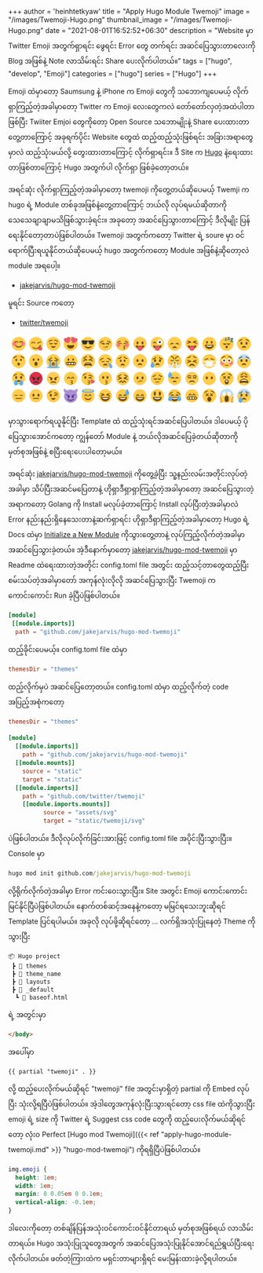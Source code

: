 +++
author = 'heinhtetkyaw'
title = "Apply Hugo Module Twemoji"
image = "/images/Twemoji-Hugo.png"
thumbnail_image = "/images/Twemoji-Hugo.png"
date = "2021-08-01T16:52:52+06:30"
description = "Website မှာ Twitter Emoji အတွက်ရှာရင်း ဖွေရင်း Error တွေ တက်ရင်း အဆင်ပြေသွားတာလေးကို Blog အဖြစ်နဲ့ Note လာသိမ်းရင်း Share ပေးလိုက်ပါတယ်။"
tags = ["hugo", "develop", "Emoji"]
categories = ["hugo"]
series = ["Hugo"]
+++

Emoji ထဲမှာတော့ Saumsung နဲ့ iPhone က Emoji တွေကို သဘောကျပေမယ့် လိုက်ရှာကြည့်တဲ့အခါမှာတော့ Twitter က Emoji လေးတွေကလဲ တော်တော်လှတဲ့အထဲပါတာဖြစ်ပြီး Twiiter Emjoi တွေကိုတော့ Open Source သဘောမျိုးနဲ့ Share ပေးထားတာတွေ့တာကြောင့် အခုရက်ပိုင်း Website တွေထဲ ထည့်ထည့်သုံးဖြစ်ရင်း အခြားအရာတွေမှာလဲ ထည့်သုံးမယ်လို့ တွေးထားတာကြောင့် လိုက်ရှာရင်း။ ဒီ Site က [Hugo](https://gohugo.io) နဲ့ရေးထားတာဖြစ်တာကြောင့် Hugo အတွက်ပါ လိုက်ရှာ ဖြစ်ခဲ့တော့တယ်။

<!--more-->

အရင်ဆုံး လိုက်ရှာကြည့်တဲ့အခါမှာတော့ twemoji ကိုတွေ့တယ်ဆိုပေမယ့် Twemji က hugo ရဲ့ Module တစ်ခုအဖြစ်နဲ့တွေ့တာကြောင့် ဘယ်လို လုပ်ရမယ်ဆိုတာကို သေသေချာချာမသိဖြစ်သွားခဲ့ရင်း။ အခုတော့ အဆင်ပြေသွားတာကြောင့် ဒီလိုမျိုး ပြန်ရေးနိုင်တော့တာပဲဖြစ်ပါတယ်။ Twemoji အတွက်ကတော့ Twitter ရဲ့ soure မှာ ဝင်ရောက်ပြီးရယူနိုင်တယ်ဆိုပေမယ့် hugo အတွက်ကတော့ Module အဖြစ်နဲ့ဆိုတော့လဲ module အရပေါ့။

- [jakejarvis/hugo-mod-twemoji](https://github.com/jakejarvis/hugo-mod-twemoji)

မူရင်း Source ကတော့

- [twitter/twemoji](https://github.com/twitter/twemoji)

![Twemoji Hugo](/images/Twemoji-Hugo.png)

မှာသွားရောက်ရယူနိုင်ပြီး Template ထဲ ထည့်သုံးရင်အဆင်ပြေပါတယ်။ ဒါပေမယ့် ပိုပြေသွားအောင်ကတော့ ကျွန်တော် Module နဲ့ ဘယ်လိုအဆင်ပြေခဲ့တယ်ဆိုတာကို မှတ်စုအဖြစ်နဲ့ စပြီးရေးပေးပါတော့မယ်။

အရင်ဆုံး [jakejarvis/hugo-mod-twemoji](https://github.com/jakejarvis/hugo-mod-twemoji) ကိုတွေ့ခဲ့ပြီး သူ့နည်းလမ်းအတိုင်းလုပ်တဲ့အခါမှာ သိပ်ပြီးအဆင်မပြေတာနဲ့ ဟိုရှာဒီရှာရှာကြည့်တဲ့အခါမှာတော့ အဆင်ပြေသွားတဲ့အရာကတော့ Golang ကို Install မလုပ်ခဲ့တာကြောင့် Install လုပ်ပြီးတဲ့အခါမှာလဲ Error နည်းနည်းရှိနေသေးတာနဲ့ဆက်ရှာရင်း ဟိုရှာဒီရှာကြည့်တဲ့အခါမှာတော့ Hugo ရဲ့ Docs ထဲမှာ [Initialize a New Module](https://gohugo.io/hugo-modules/use-modules/#initialize-a-new-module) ကိုသွားတွေ့တာနဲ့ လုပ်ကြည့်လိုက်တဲ့အခါမှာ အဆင်ပြေသွားခဲ့တယ်။ အဲ့ဒီနောက်မှာတော့ [jakejarvis/hugo-mod-twemoji](https://github.com/jakejarvis/hugo-mod-twemoji) မှာ Readme ထဲရေးထားတဲ့အတိုင်း config.toml file အတွင်း ထည့်သင့်တာတွေထည့်ပြီး စမ်းသပ်တဲ့အခါမှာတော် အကုန်လုံးလိုလို အဆင်ပြေသွားပြီး Twemoji က ကောင်းကောင်း Run ခဲ့ပြီပဲဖြစ်ပါတယ်။

```toml
[module]
 [[module.imports]]
  path = "github.com/jakejarvis/hugo-mod-twemoji"
```

ထည့်ခိုင်းပေမယ့်။ config.toml file ထဲမှာ

```toml
themesDir = "themes"
```

ထည့်လိုက်မှပဲ အဆင်ပြေတော့တယ်။ config.toml ထဲမှာ ထည့်လိုက်တဲ့ code အပြည့်အစုံကတော့

```toml
themesDir = "themes"

[module]
  [[module.imports]]
    path = "github.com/jakejarvis/hugo-mod-twemoji"
  [[module.mounts]]
    source = "static"
    target = "static"
  [[module.imports]]
    path = "github.com/twitter/twemoji"
    [[module.imports.mounts]]
          source = "assets/svg"
          target = "static/twemoji/svg"
```

ပဲဖြစ်ပါတယ်။ ဒီလိုလုပ်လိုက်ခြင်းအားဖြင့် config.toml file အပိုင်းပြီးသွားပြီး။ Console မှာ

```cmd
hugo mod init github.com/jakejarvis/hugo-mod-twemoji
```

လို့ရိုက်လိုက်တဲ့အခါမှာ Error ကင်းဝေးသွားပြီး။ Site အတွင်း Emoji ကောင်းကောင်းမြင်နိုင်ပြီပဲဖြစ်ပါတယ်။ နောက်တစ်ဆင့်အနေနဲ့ကတော့ မမြင်ရသေးဘူးဆိုရင် Template ပြင်ရပါမယ်။ အခုလို လုပ်ဖို့ဆိုရင်တော့ ... လက်ရှိအသုံးပြုနေတဲ့ Theme ကိုသွားပြီး

```dir
📦 Hugo project
 ┣ 📂 themes
 ┣ 📂 theme_name
 ┣ 📂 layouts
 ┣ 📂 _default
  ┗ 📜 baseof.html
```

ရဲ့ အတွင်းမှာ

```HTML
</body>
```

အပေါ်မှာ

```partial template
{{ partial "twemoji" . }}
```

လို့ ထည့်ပေးလိုက်မယ်ဆိုရင် "twemoji" file အတွင်းမှာရှိတဲ့ partial ကို Embed လုပ်ပြီး သုံးလို့ရပြီပဲဖြစ်ပါတယ်။ အဲ့ဒါတွေအကုန်လုံးပြီးသွားရင်တော့ css file ထဲကိုသွားပြီး emoji ရဲ့ size ကို Twitter ရဲ့ Suggest css code တွေကို ထည့်ပေးလိုက်မယ်ဆိုရင်တော့ လုံးဝ Perfect [Hugo mod Twemoji]({{< ref "apply-hugo-module-twemoji.md" >}} "hugo-mod-twemoji") ကိုရရှိပြီပဲဖြစ်ပါတယ်။

```css
img.emoji {
  height: 1em;
  width: 1em;
  margin: 0 0.05em 0 0.1em;
  vertical-align: -0.1em;
}
```

ဒါလေးကိုတော့ တစ်ချိန်ပြန်အသုံးဝင်ကောင်းဝင်နိုင်တာရယ် မှတ်စုအဖြစ်ရယ် လာသိမ်းတာရယ်။ Hugo အသုံးပြုသူတွေအတွက် အဆင်ပြေအသုံးပြုနိုင်အောင်ရည်ရွယ်ပြီးရေးလိုက်ပါတယ်။ ဖတ်တဲ့ကြားထဲက မရှင်းတာများရှိရင် မေးမြန်းထားခဲ့လို့ရပါတယ်။
